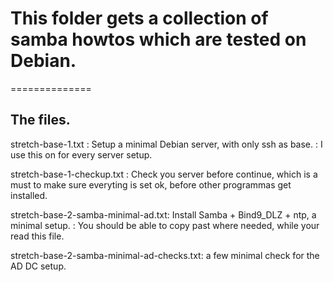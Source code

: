# This folder gets a collection of samba howtos which are tested on Debian.
==============

The files. 
---------------- 
stretch-base-1.txt           : Setup a minimal Debian server, with only ssh as base. 
			     : I use this on for every server setup. 

stretch-base-1-checkup.txt   : Check you server before continue, 
			       which is a must to make sure everyting is set ok, before other programmas get installed. 

stretch-base-2-samba-minimal-ad.txt: Install Samba + Bind9_DLZ + ntp, a minimal setup. 
				   : You should be able to copy past where needed, while your read this file. 

stretch-base-2-samba-minimal-ad-checks.txt: a few minimal check for the AD DC setup. 

